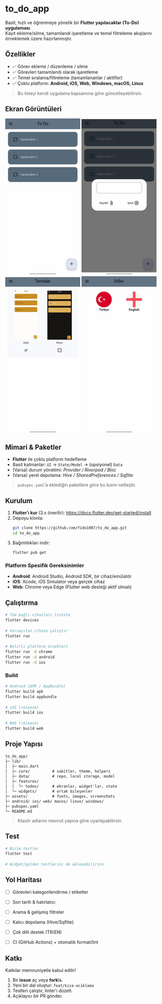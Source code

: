 # to_do_app

Basit, hızlı ve öğrenmeye yönelik bir **Flutter yapılacaklar (To-Do) uygulaması**.  
Kayıt ekleme/silme, tamamlandı işaretleme ve temel filtreleme akışlarını örneklemek üzere hazırlanmıştır.

## Özellikler
- ✅ Görev ekleme / düzenleme / silme  
- ✅ Görevleri tamamlandı olarak işaretleme  
- ✅ Temel sıralama/filtreleme (tamamlananlar / aktifler)  
- ✅ Çoklu platform: **Android, iOS, Web, Windows, macOS, Linux**

> Bu listeyi kendi uygulama kapsamına göre güncelleyebilirsin.

## Ekran Görüntüleri

<p float="left">
  <img src="assets/app/main.jpeg" width="240"/>
  <img src="assets/app/add_task.jpeg" width="240"/>
  <img src="assets/app/theme.jpeg" width="240"/>
  <img src="assets/app/lang.jpeg" width="240"/>
</p>

## Mimari & Paketler
- **Flutter** ile çoklu platform hedefleme  
- Basit katmanlar: `UI` → `State/Model` → (opsiyonel) `Data`  
- (Varsa) durum yönetimi: _Provider / Riverpod / Bloc_  
- (Varsa) yerel depolama: _Hive / SharedPreferences / Sqflite_

> `pubspec.yaml`’a eklediğin paketlere göre bu kısmı netleştir.

## Kurulum
1. **Flutter’ı kur** (3.x önerilir): <https://docs.flutter.dev/get-started/install>  
2. Depoyu klonla:
   ```bash
   git clone https://github.com/Yido1007/to_do_app.git
   cd to_do_app
   ```
3. Bağımlılıkları indir:
   ```bash
   flutter pub get
   ```

### Platform Spesifik Gereksinimler
- **Android**: Android Studio, Android SDK, bir cihaz/emülatör  
- **iOS**: Xcode, iOS Simulator veya gerçek cihaz  
- **Web**: Chrome veya Edge (Flutter web desteği aktif olmalı)

## Çalıştırma
```bash
# Tüm bağlı cihazları listele
flutter devices

# Varsayılan cihaza çalıştır
flutter run

# Belirli platform örnekleri
flutter run -d chrome
flutter run -d android
flutter run -d ios
```

### Build
```bash
# Android (APK / AppBundle)
flutter build apk
flutter build appbundle

# iOS (release)
flutter build ios

# Web (release)
flutter build web
```

## Proje Yapısı
```
to_do_app/
├─ lib/
│  ├─ main.dart
│  ├─ core/          # sabitler, theme, helpers
│  ├─ data/          # repo, local storage, model
│  ├─ features/
│  │  └─ todos/      # ekranlar, widget'lar, state
│  └─ widgets/       # ortak bileşenler
├─ assets/           # fonts, images, screenshots
├─ android/ ios/ web/ macos/ linux/ windows/
├─ pubspec.yaml
└─ README.md
```
> Klasör adlarını mevcut yapına göre uyarlayabilirsin.

## Test
```bash
# Birim testler
flutter test

# Widget/golden testlerini de ekleyebilirsin
```

## Yol Haritası
- [ ] Görevleri kategorilendirme / etiketler  
- [ ] Son tarih & hatırlatıcı  
- [ ] Arama & gelişmiş filtreler  
- [ ] Kalıcı depolama (Hive/Sqflite)  
- [ ] Çok dilli destek (TR/EN)  
- [ ] CI (GitHub Actions) + otomatik format/lint


## Katkı
Katkılar memnuniyetle kabul edilir!  
1. Bir **issue** aç veya **fork**la.  
2. Yeni bir dal oluştur: `feat/kisa-aciklama`  
3. Testleri çalıştır, linter’ı düzelt.  
4. Açıklayıcı bir PR gönder.

